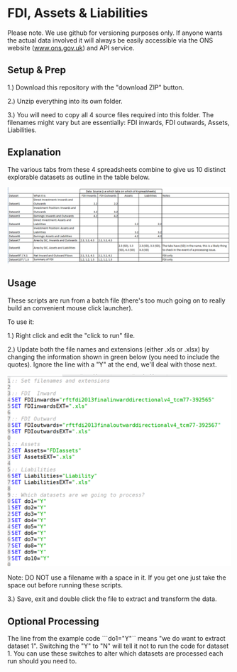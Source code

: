 # FDI, Assets & Liabilities

Please note. We use github for versioning purposes only. If anyone wants the actual data involved it will always be easily accessible via the ONS website (www.ons.gov.uk) and API service.

## Setup & Prep
1.) Download this repository with the "download ZIP" button.

2.) Unzip everything into its own folder.

3.) You will need to copy all 4 source files required into this folder. The filenames might vary but are essentially: FDI inwards, FDI outwards, Assets, Liabilities.

## Explanation

The various tabs from these 4 spreadsheets combine to give us 10 distinct explorable datasets as outline in the table below.

![alt tag](/images/summary.png)

## Usage

These scripts are run from a batch file (there's too much going on to really build an convenient mouse click launcher).

To use it:

1.) Right click and edit the "click to run" file.

2.) Update both the file names and extensions (either .xls or .xlsx) by changing the information shown in green below (you need to include the quotes). Ignore the line with a "Y" at the end, we'll deal with those next.

![alt tag](/images/batch_commands.png)

Note: DO NOT use a filename with a space in it. If you get one just take the space out before running these scripts.

3.) Save, exit and double click the file to extract and transform the data.


## Optional Processing

The line from the example code ```do1="Y"`` means "we do want to extract dataset 1". Switching the "Y" to "N" will tell it not to run the code for dataset 1. You can use these switches to alter which datasets are processed each run should you need to.






